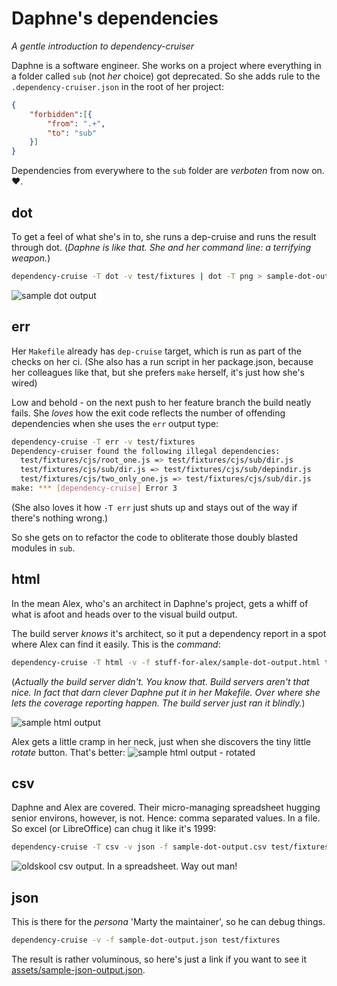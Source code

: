 # Daphne's dependencies
_A gentle introduction to dependency-cruiser_

Daphne is a software engineer. She works on a project where everything in  a
folder called `sub` (not _her_ choice) got deprecated. So she adds rule to
the `.dependency-cruiser.json` in the root of her project:

```json
{
    "forbidden":[{
        "from": ".+",
        "to": "sub"
    }]
}
```
Dependencies from everywhere to the `sub` folder are _verboten_ from now on. :heart:.

## dot
To get a feel of what she's in to, she runs a dep-cruise and runs the result
through dot. (_Daphne is like that. She and her command line: a *terrifying*
weapon._)
```sh
dependency-cruise -T dot -v test/fixtures | dot -T png > sample-dot-output.png
```
![sample dot output](https://gitlab.com/sverweij/dependency-cruiser/raw/master/doc/assets/sample-dot-output.png)

## err
Her `Makefile` already has `dep-cruise` target, which is run as part of the
checks on her ci. (She also has a run script in her package.json, because her
colleagues like that, but she prefers `make` herself, it's just how she's wired)

Low and behold - on the next push to her feature branch the build neatly fails. She
_loves_ how the exit code reflects the number of offending dependencies when
she uses the `err` output type:
```sh
dependency-cruise -T err -v test/fixtures
Dependency-cruiser found the following illegal dependencies:
  test/fixtures/cjs/root_one.js => test/fixtures/cjs/sub/dir.js
  test/fixtures/cjs/sub/dir.js => test/fixtures/cjs/sub/depindir.js
  test/fixtures/cjs/two_only_one.js => test/fixtures/cjs/sub/dir.js
make: *** [dependency-cruise] Error 3
```

(She also loves it how `-T err` just shuts up and stays out of the way
if there's nothing wrong.)

So she gets on to refactor the code to obliterate those doubly blasted
modules in `sub`.

## html
In the mean Alex, who's an architect in Daphne's project, gets a whiff of what
is afoot and heads over to the visual build output.

The build server _knows_ it's architect, so it put a dependency report in a spot
where Alex can find it easily. This is the _command_:
```sh
dependency-cruise -T html -v -f stuff-for-alex/sample-dot-output.html test/fixtures
```

(_Actually the  build server didn't. You know that. Build servers aren't that
nice. In fact that darn clever Daphne put it in her Makefile. Over where she
lets the coverage reporting happen. The build server just ran it blindly._)

![sample html output](https://gitlab.com/sverweij/dependency-cruiser/raw/master/doc/assets/sample-html-output.png)

Alex gets a little cramp in her neck, just when she discovers
the tiny little _rotate_ button. That's better:
![sample html output - rotated](https://gitlab.com/sverweij/dependency-cruiser/raw/master/doc/assets/sample-html-rotated-output.png)

## csv
Daphne and Alex are covered. Their micro-managing spreadsheet hugging senior
environs, however, is not. Hence: comma separated values. In a file. So excel
(or LibreOffice) can chug it like it's 1999:

```sh
dependency-cruise -T csv -v json -f sample-dot-output.csv test/fixtures
```
![oldskool csv output. In a spreadsheet. Way out man!](https://gitlab.com/sverweij/dependency-cruiser/raw/master/doc/assets/sample-csv-output.png)

## json
This is there for the _persona_ 'Marty the maintainer', so he can debug things.
```sh
dependency-cruise -v -f sample-dot-output.json test/fixtures
```
The result is rather voluminous, so here's just a link if you want to see it
[assets/sample-json-output.json](https://gitlab.com/sverweij/dependency-cruiser/raw/master/doc/assets/sample-json-output.json).
